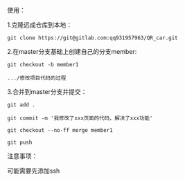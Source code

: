 使用：

1.克隆远成仓库到本地：

    git clone https://git@gitlab.com:qq931957963/QR_car.git

2.在master分支基础上创建自己的分支member:

    git checkout -b member1
    
    .../修改项目代码的过程

3.合并到master分支并提交：

    git add .
    
    git commit -m '我修改了xxx页面的代码，解决了xxx功能'
    
    git checkout --no-ff merge member1
    
    git push


注意事项：

可能需要先添加ssh